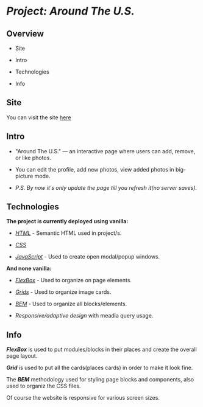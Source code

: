 # ***Project: Around The U.S.***

  

## Overview

  

* Site

* Intro

* Technologies

* Info

  

##  **Site**

  

You can visit the site [here](https://arte504.github.io/web_project_4/)

  

## **Intro**

  

- "Around The U.S." — an interactive page where users can add, remove, or like photos.

- You can edit the profile, add new photos, view added photos in big-picture mode.

- *P.S. By now it's only update the page till you refresh it(no server saves).*

  

## **Technologies**

  

**The project is currently deployed using vanilla:**

* [*HTML*](https://developer.mozilla.org/en-US/docs/Glossary/HTML) - Semantic HTML used in project/s. 

* [*CSS*](https://developer.mozilla.org/en-US/docs/Web/CSS)

* [*JavaScript*](https://developer.mozilla.org/en-US/docs/Web/JavaScript) - Used to create open modal/popup windows.

  

**And none vanilla:**

* [*FlexBox*](https://developer.mozilla.org/en-US/docs/Learn/CSS/CSS_layout/Flexbox) - Used to organize on page elements.

* [*Grids*](https://developer.mozilla.org/en-US/docs/Learn/CSS/CSS_layout/Grids) - Used to organize image cards.

* [*BEM*](http://getbem.com/naming/) - Used to organize all blocks/elements.

* *Responsive/adaptive design* with meadia query usage.

  

##  **Info**

  
***FlexBox*** is used to put modules/blocks in their places and create the overall page layout.

***Grid*** is used to put all the cards(places cards) in order to make it look fine.

The ***BEM*** methodology used for styling page blocks and components, also used to organiz the CSS files.

Of course the website is responsive for various screen sizes.